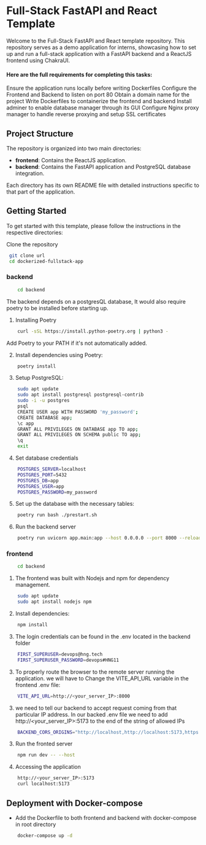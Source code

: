 # Full-Stack FastAPI and React Template

Welcome to the Full-Stack FastAPI and React template repository. This repository serves as a demo application for interns, showcasing how to set up and run a full-stack application with a FastAPI backend and a ReactJS frontend using ChakraUI.

#### Here are the full requirements for completing this tasks:

Ensure the application runs locally before writing Dockerfiles
Configure the Frontend and Backend to listen on port 80
Obtain a domain name for the project
Write Dockerfiles to containerize the frontend and backend
Install adminer to enable database manager through its GUI
Configure Nginx proxy manager to handle reverse proxying and setup SSL certificates

## Project Structure

The repository is organized into two main directories:

- **frontend**: Contains the ReactJS application.
- **backend**: Contains the FastAPI application and PostgreSQL database integration.

Each directory has its own README file with detailed instructions specific to that part of the application.

## Getting Started

To get started with this template, please follow the instructions in the respective directories:

Clone the repository

```sh
 git clone url
 cd dockerized-fullstack-app
```

### backend

```sh
    cd backend
```

The backend depends on a postgresQL database, It would also require poetry to be installed before starting up.

1. Installing Poetry

```sh
    curl -sSL https://install.python-poetry.org | python3 -
```

Add Poetry to your PATH if it's not automatically added.

2. Install dependencies using Poetry:

```sh
    poetry install
```

3. Setup PostgreSQL:

```sh
    sudo apt update
    sudo apt install postgresql postgresql-contrib
    sudo -i -u postgres
    psql
    CREATE USER app WITH PASSWORD 'my_password';
    CREATE DATABASE app;
    \c app
    GRANT ALL PRIVILEGES ON DATABASE app TO app;
    GRANT ALL PRIVILEGES ON SCHEMA public TO app;
    \q
    exit
```

4. Set database credentials

```sh
    POSTGRES_SERVER=localhost
    POSTGRES_PORT=5432
    POSTGRES_DB=app
    POSTGRES_USER=app
    POSTGRES_PASSWORD=my_password
```

5. Set up the database with the necessary tables:

```sh
    poetry run bash ./prestart.sh
```

6. Run the backend server

```sh
    poetry run uvicorn app.main:app --host 0.0.0.0 --port 8000 --reload
```

### frontend

```sh
    cd backend
```

1. The frontend was built with Nodejs and npm for dependency management.

```sh
    sudo apt update
    sudo apt install nodejs npm
```

2. Install dependencies:

```sh
    npm install
```

3.  The login credentials can be found in the .env located in the backend folder

```sh
    FIRST_SUPERUSER=devops@hng.tech
    FIRST_SUPERUSER_PASSWORD=devops#HNG11
```

3.  To properly route the browser to the remote server running the application. we will have to Change the VITE_API_URL variable in the frontend .env file:

```sh
    VITE_API_URL=http://<your_server_IP>:8000
```

3. we need to tell our backend to accept request coming from that particular IP address. In our backed .env file we need to add http://<your_server_IP>:5173 to the end of the string of allowed IPs

```sh
    BACKEND_CORS_ORIGINS="http://localhost,http://localhost:5173,https://localhost,https://localhost:5173,http://<your_server_IP>:5173"
```

3. Run the fronted server

```sh
    npm run dev -- --host
```

4. Accessing the application

```sh
    http://<your_server_IP>:5173
    curl localhost:5173
```

## Deployment with Docker-compose

- Add the Dockerfile to both frontend and backend with docker-compose in root directory

```sh
    docker-compose up -d
```
